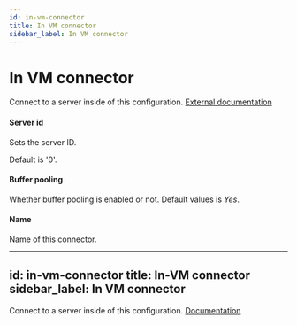 ```yaml
---
id: in-vm-connector
title: In VM connector
sidebar_label: In VM connector
---
```



# In VM connector
Connect to a server inside of this configuration. <a href="http://docs.spring.io/spring/docs/3.1.x/spring-framework-reference/html/" target="_blank">External documentation</a>

#### Server id
Sets the server ID. 

Default is '0'.

####  Buffer pooling
Whether buffer pooling is enabled or not. 
Default values is <i>Yes</i>.

#### Name
Name of this connector.

---
id: in-vm-connector
title: In-VM connector
sidebar_label: In VM connector
---

Connect to a server inside of this configuration. <a href="http://docs.spring.io/spring/docs/3.1.x/spring-framework-reference/html/" target="_blank">Documentation</a>

